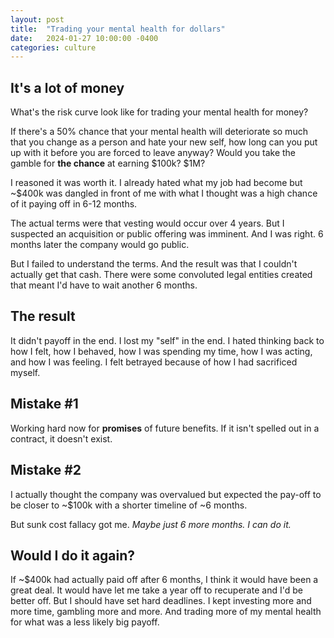 ```yaml
---
layout: post
title:  "Trading your mental health for dollars"
date:   2024-01-27 10:00:00 -0400
categories: culture
---
```


## It's a lot of money

What's the risk curve look like for trading your mental health for money?

If there's a 50% chance that your mental health will deteriorate so much that you change as a person and hate your new self, how long can you put up with it before you are forced to leave anyway?  Would you take the gamble for **the chance** at earning $100k? $1M?

I reasoned it was worth it.  I already hated what my job had become but ~$400k was dangled in front of me with what I thought was a high chance of it paying off in 6-12 months.

The actual terms were that vesting would occur over 4 years.  But I suspected an acquisition or public offering was imminent.  And I was right.  6 months later the company would go public.

But I failed to understand the terms.  And the result was that I couldn't actually get that cash.  There were some convoluted legal entities created that meant I'd have to wait another 6 months.

## The result

It didn't payoff in the end.  I lost my "self" in the end.  I hated thinking back to how I felt, how I behaved, how I was spending my time, how I was acting, and how I was feeling.  I felt betrayed because of how I had sacrificed myself.

## Mistake #1

Working hard now for **promises** of future benefits.  If it isn't spelled out in a contract, it doesn't exist.

## Mistake #2

I actually thought the company was overvalued but expected the pay-off to be closer to ~$100k with a shorter timeline of ~6 months.

But sunk cost fallacy got me.  *Maybe just 6 more months.  I can do it.*

## Would I do it again?

If ~$400k had actually paid off after 6 months, I think it would have been a great deal.  It would have let me take a year off to recuperate and I'd be better off.  But I should have set hard deadlines.  I kept investing more and more time, gambling more and more.  And trading more of my mental health for what was a less likely big payoff.
